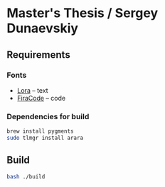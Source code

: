 # Master's Thesis / Sergey Dunaevskiy

## Requirements

### Fonts
- [Lora](https://fonts.google.com/specimen/Lora) – text
- [FiraCode](https://github.com/tonsky/FiraCode) – code

### Dependencies for build

```bash
brew install pygments
sudo tlmgr install arara
```

## Build

```bash
bash ./build
```